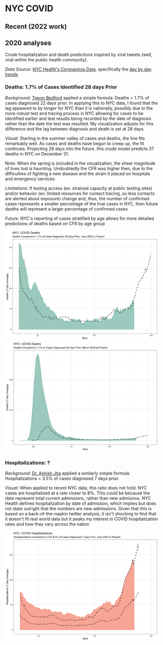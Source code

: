 # NYC COVID

## Recent (2022 work)


## 2020 analyses

Crude hospitalization and death predictions inspired by viral tweets (well, viral within the public health community).

*Data Source*: [NYC Health's Coronavirus Data](https://github.com/nychealth/coronavirus-data), specifically the [day by day trends](https://github.com/nychealth/coronavirus-data/blob/master/trends/data-by-day.csv)

### Deaths: 1.7% of Cases Identified 28 days Prior

*Background*: [Trevor Bedford](https://twitter.com/trvrb/status/1334684100565725195?s=20) applied a simple formula: Deaths = 1.7% of cases diagnosed 22 days prior. In applying this to NYC data, I found that the lag appeared to by longer for NYC than it is nationally, possibly due to the more robust test and tracing process in NYC allowing for cases to be identified earlier and test results being recorded by the date of diagnosis rather than the date the test was resulted. My visualization adjusts for this difference and the lag between diagnosis and death is set at 28 days. 

*Visual*: Starting in the summer valley of cases and deaths, the line fits remarkably well. As cases and deaths have begun to creep up, the fit continues. Projecting 28 days into the future, this crude model predicts 37 deaths in NYC on December 31. 

Note: When the spring is included in the visualization, the sheer magnitude of lives lost is haunting. Undoubtedly the CFR was higher then, due to the difficulties of fighting a new disease and the strain it placed on hospitals and emergency services. 

*Limitations*: If testing access (ex: strained capacity at public testing sites) and/or behavior (ex: limited resources for contact tracing, so less contacts are alerted about exposure) change and, thus, the number of confirmed cases represents a smaller percentage of the true cases in NYC, then future deaths will represent a larger percentage of confirmed cases

*Future*: NYC's reporting of cases stratified by age allows for more detailed predictions of deaths based on CFR by age group

![Crude Mortality Estimates](output/nyc_mortality_prediction.png)
![Crude Mortality Estimates Including Spring](output/nyc_mortality_prediction_all.png)


### Hospitalizations: ?

*Background*: [Dr. Ashish Jha](https://twitter.com/ashishkjha/status/1333636842307137537?s=20) applied a similarly simple formula: Hospitalizations = 3.5% of cases diagnosed 7 days prior. 

*Visual*: When applied to recent NYC data, this ratio does not hold. NYC cases are hospitalized at a rate closer to 8%. This could be because the data represent total current admissions, rather than new admisions. NYC Health defines hospitalization by date of admission, which implies but does not state outright that the numbers are new admissions. Given that this is based on a back-of-the-napkin twitter analysis, it isn't shocking to find that it doesn't fit real world data but it peaks my interest in COVID hospitalization rates and how they vary across the nation

![Crude Hospitalization Estimates](output/nyc_hospitalization_prediction.png)
